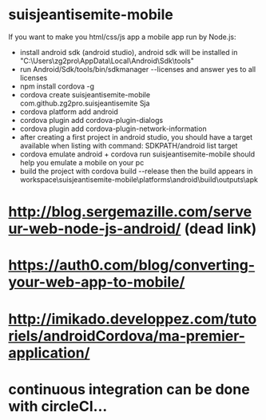 # suisjeantisemite-mobile

If you want to make you html/css/js app a mobile app run by Node.js:
 - install android sdk (android studio), android sdk will be installed in "C:\Users\zg2pro\AppData\Local\Android\Sdk\tools"
 - run Android/Sdk/tools/bin/sdkmanager --licenses and answer yes to all licenses
 - npm install cordova -g
 - cordova create suisjeantisemite-mobile com.github.zg2pro.suisjeantisemite Sja
 - cordova platform add android
 - cordova plugin add cordova-plugin-dialogs
 - cordova plugin add cordova-plugin-network-information
 - after creating a first project in android studio, you should have a target available when listing with command: SDKPATH/android list target
 - cordova emulate android + cordova run suisjeantisemite-mobile should help you emulate a mobile on your pc
 - build the project with cordova build --release then the build appears in workspace\suisjeantisemite-mobile\platforms\android\build\outputs\apk

# http://blog.sergemazille.com/serveur-web-node-js-android/ (dead link)
# https://auth0.com/blog/converting-your-web-app-to-mobile/
# http://imikado.developpez.com/tutoriels/androidCordova/ma-premier-application/

# continuous integration can be done with circleCI...